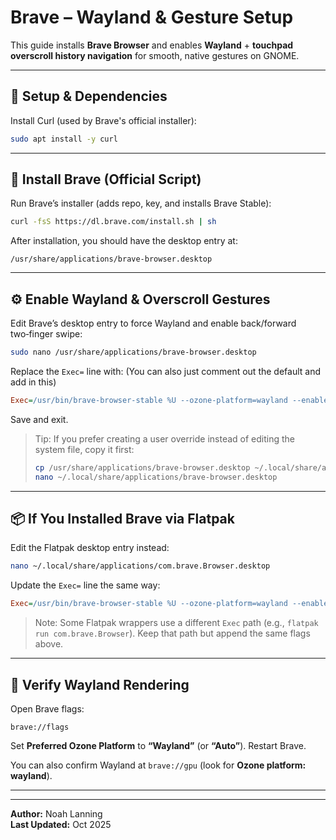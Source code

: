# Brave – Wayland & Gesture Setup

This guide installs **Brave Browser** and enables **Wayland** + **touchpad overscroll history navigation** for smooth, native gestures on GNOME.

---

## 🧰 Setup & Dependencies

Install Curl (used by Brave's official installer):

```bash
sudo apt install -y curl
```

---

## 🦁 Install Brave (Official Script)

Run Brave’s installer (adds repo, key, and installs Brave Stable):

```bash
curl -fsS https://dl.brave.com/install.sh | sh
```

After installation, you should have the desktop entry at:

```
/usr/share/applications/brave-browser.desktop
```

---

## ⚙️ Enable Wayland & Overscroll Gestures

Edit Brave’s desktop entry to force Wayland and enable back/forward two‑finger swipe:

```bash
sudo nano /usr/share/applications/brave-browser.desktop
```

Replace the `Exec=` line with: (You can also just comment out the default and add in this)

```ini
Exec=/usr/bin/brave-browser-stable %U --ozone-platform=wayland --enable-features=TouchpadOverscrollHistoryNavigation
```

Save and exit.

> Tip: If you prefer creating a user override instead of editing the system file, copy it first:
> ```bash
> cp /usr/share/applications/brave-browser.desktop ~/.local/share/applications/brave-browser.desktop
> nano ~/.local/share/applications/brave-browser.desktop
> ```

---

## 📦 If You Installed Brave via Flatpak

Edit the Flatpak desktop entry instead:

```bash
nano ~/.local/share/applications/com.brave.Browser.desktop
```

Update the `Exec=` line the same way:

```ini
Exec=/usr/bin/brave-browser-stable %U --ozone-platform=wayland --enable-features=TouchpadOverscrollHistoryNavigation
```

> Note: Some Flatpak wrappers use a different `Exec` path (e.g., `flatpak run com.brave.Browser`). Keep that path but append the same flags above.

---

## 🧠 Verify Wayland Rendering

Open Brave flags:

```
brave://flags
```

Set **Preferred Ozone Platform** to **“Wayland”** (or **“Auto”**). Restart Brave.

You can also confirm Wayland at `brave://gpu` (look for **Ozone platform: wayland**).

---

---

**Author:** Noah Lanning  
**Last Updated:** Oct 2025
